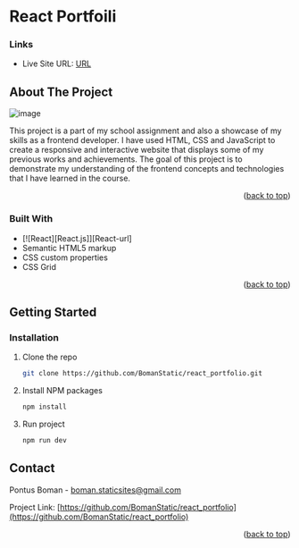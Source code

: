 <a name="readme-top"></a>

# React Portfoili

### Links

-   Live Site URL: [URL](https://react-portfolio-gules-rho.vercel.app/)

## About The Project

![image](https://github.com/BomanStatic/react_portfolio/assets/133013695/7365ddba-e08b-45ee-a936-af1a7de24938)

This project is a part of my school assignment and also a showcase of my skills as a frontend developer. I have used HTML, CSS and JavaScript to create a responsive and interactive website that displays some of my previous works and achievements. The goal of this project is to demonstrate my understanding of the frontend concepts and technologies that I have learned in the course.

<p align="right">(<a href="#readme-top">back to top</a>)</p>

### Built With

-   [![React][React.js]][React-url]
-   Semantic HTML5 markup
-   CSS custom properties
-   CSS Grid

<p align="right">(<a href="#readme-top">back to top</a>)</p>

## Getting Started

### Installation

1. Clone the repo
    ```sh
    git clone https://github.com/BomanStatic/react_portfolio.git
    ```
2. Install NPM packages
    ```sh
    npm install
    ```
3. Run project
    ```sh
    npm run dev
    ```

## Contact

Pontus Boman - [boman.staticsites@gmail.com](boman.staticsites@gmail.com)

Project Link: [https://github.com/BomanStatic/react_portfolio](https://github.com/BomanStatic/react_portfolio)

<p align="right">(<a href="#readme-top">back to top</a>)</p>
